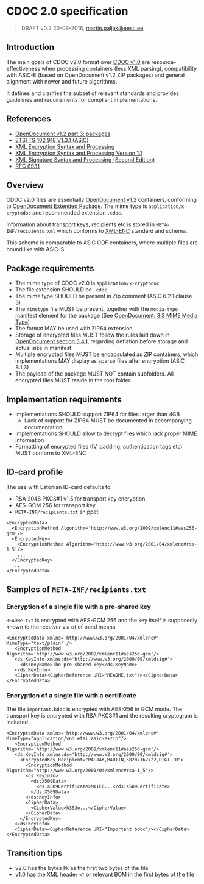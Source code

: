 # CDOC 2.0 specification
> DRAFT v0.2 20-09-2016, martin.paljak@eesti.ee

## Introduction
The main goals of CDOC v2.0 format over [CDOC v1.0](https://github.com/martinpaljak/idcrypt/wiki/CDOC-1.0) are resource-effectiveness when processing containers (less XML parsing), compatibility with ASiC-E (based on OpenDocument v1.2 ZIP packages) and general alignment with newer and future algorithms.

It defines and clarifies the subset of relevant standards and provides guidelines and requirements for compliant implementations.

## References
- [OpenDocument v1.2 part 3: packages](https://docs.oasis-open.org/office/v1.2/os/OpenDocument-v1.2-os-part3.html)
- [ETSI TS 102 918 V1.3.1 (ASiC)](http://www.etsi.org/deliver/etsi_ts/102900_102999/102918/01.03.01_60/ts_102918v010301p.pdf)
- [XML Encryption Syntax and Processing](https://www.w3.org/TR/xmlenc-core/)
- [XML Encryption Syntax and Processing Version 1.1](https://www.w3.org/TR/xmlenc-core1/)
- [XML Signature Syntax and Processing (Second Edition)](https://www.w3.org/TR/xmldsig-core/)
- [RFC 6931](https://tools.ietf.org/html/rfc6931)


## Overview
CDOC v2.0 files are essentially [OpenDocument v1.2](https://docs.oasis-open.org/office/v1.2/os/OpenDocument-v1.2-os-part3.html) containers, conforming to [OpenDocument Extended Package](https://docs.oasis-open.org/office/v1.2/os/OpenDocument-v1.2-os-part3.html#__RefHeading__752793_826425813). The mime type is `application/x-cryptodoc` and recommended extension `.cdoc`.

Information about transport keys, recipients etc is stored in `META-INF/recipients.xml` which conforms to [XML-ENC](https://www.w3.org/TR/xmlenc-core/) standard and schema.

This scheme is comparable to ASiC ODF containers, where multiple files are bound like with ASiC-S.

## Package requirements
* The mime type of CDOC v2.0 is `application/x-cryptodoc`
* The file extension SHOULD be `.cdoc`
* The mime type SHOULD be present in Zip comment (ASiC 6.2.1 clause 3)
* The `mimetype` file MUST be present, together with the `media-type` manifest element for the package (See [OpenDocument: 3.3 MIME Media Type](https://docs.oasis-open.org/office/v1.2/os/OpenDocument-v1.2-os-part3.html#MIME_type_stream))
* The format MAY be used with ZIP64 extension.
* Storage of encrypted files MUST follow the rules laid down in [OpenDocument section 3.4.1](https://docs.oasis-open.org/office/v1.2/os/OpenDocument-v1.2-os-part3.html#__RefHeading__752813_826425813), regarding deflation before storage and actual size in manifest.
* Multiple encrypted files MUST be encapsulated as ZIP containers, which implementations MAY display as sparse files after encryption (ASiC B.1.3)
* The payload of the package MUST NOT contain subfolders. All encrypted files MUST reside in the root folder.

## Implementation requirements
* Implementations SHOULD support ZIP64 for files larger than 4GB
  * Lack of support for ZIP64 MUST be documented in accompanying documentation
* Implementations SHOULD allow to decrypt files which lack proper MIME information
* Formatting of encrypted files (IV, padding, authentication tags etc) MUST conform to XML-ENC

## ID-card profile

The use with Estonian ID-card defaults to:
 
* RSA 2048 PKCS#1 v1.5 for transport key encryption
* AES-GCM 256 for transport key
* `META-INF/recipients.txt` snippet:

```
<EncryptedData>
  <EncryptionMethod Algorithm='http://www.w3.org/2009/xmlenc11#aes256-gcm'/>
  <EncryptedKey>
    <EncryptionMethod Algorithm='http://www.w3.org/2001/04/xmlenc#rsa-1_5'/>
    ...
  </EncryptedKey>
  ...
</EncryptedData>
```

## Samples of `META-INF/recipients.txt`

### Encryption of a single file with a pre-shared key
`READMe.txt` is encrypted with AES-GCM 256 and the key itself is supposedly known to the receiver via ot of band means

```
<EncryptedData xmlns='http://www.w3.org/2001/04/xmlenc#' MimeType="text/plain" />
   <EncryptionMethod Algorithm='http://www.w3.org/2009/xmlenc11#aes256-gcm'/>
   <ds:KeyInfo xmlns:ds='http://www.w3.org/2000/09/xmldsig#'>
     <ds:KeyName>The pre-shared key</ds:KeyName>
   </ds:KeyInfo>
   <CipherData><CipherReference URI="README.txt"/></CipherData>
</EncryptedData>
```

### Encryption of a single file with a certificate
The file `Important.bdoc` is encrypted with AES-256 in GCM mode. The transport key is encrypted with RSA PKCS#1 and the resulting cryptogram is included.

```
<EncryptedData xmlns='http://www.w3.org/2001/04/xmlenc#' MimeType="application/vnd.etsi.asic-e+zip"/>
   <EncryptionMethod Algorithm='http://www.w3.org/2009/xmlenc11#aes256-gcm'/>
   <ds:KeyInfo xmlns:ds='http://www.w3.org/2000/09/xmldsig#'>
     <EncryptedKey Recipient="PALJAK,MARTIN,38207162722,DIGI-ID">
       <EncryptionMethod Algorithm="http://www.w3.org/2001/04/xmlenc#rsa-1_5"/>
       <ds:KeyInfo>
         <ds:X509Data>
           <ds:X509Certificate>MIIE6...</ds:X509Certificate>
         </ds:X509Data>
       </ds:KeyInfo>
       <CipherData>
         <CipherValue>h3SJo...</CipherValue>
       </CipherData>
     </EncryptedKey>
   </ds:KeyInfo>
   <CipherData><CipherReference URI="Important.bdoc"/></CipherData>
</EncryptedData>
```
## Transition tips
- v2.0 has the bytes `PK` as the first two bytes of the file
- v1.0 has the XML header `<?` or relevant BOM in the first bytes of the file
